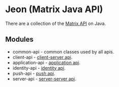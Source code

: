 # Jeon (Matrix Java API)

There are a collection of the [Matrix API](https://matrix.org/docs/spec) on Java.

## Modules

* common-api - common classes used by all apis.
* client-api - [client-server api](https://matrix.org/docs/spec/client_server/r0.5.0.html).
* application-api - [application api](https://matrix.org/docs/spec/application_service/r0.1.1.html).
* identity-api - [identity api](https://matrix.org/docs/spec/identity_service/r0.2.1.html).
* push-api - [push api](https://matrix.org/docs/spec/push_gateway/r0.1.0.html).
* server-api - [server-server api](https://matrix.org/docs/spec/server_server/r0.1.2.html).

